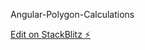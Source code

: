 Angular-Polygon-Calculations

[Edit on StackBlitz ⚡️](https://stackblitz.com/edit/angular-polygon-calculations-d3-kbauv8)
